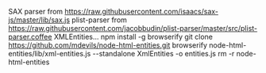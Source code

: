 SAX parser from https://raw.githubusercontent.com/isaacs/sax-js/master/lib/sax.js
plist-parser from https://raw.githubusercontent.com/jacobbudin/plist-parser/master/src/plist-parser.coffee
XMLEntities...
	npm install -g browserify
	git clone https://github.com/mdevils/node-html-entities.git
	browserify node-html-entities/lib/xml-entities.js --standalone XmlEntities -o entities.js
	rm -r node-html-entities
